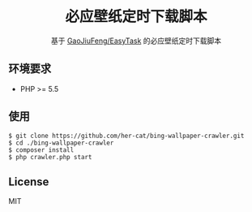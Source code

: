 <h1 align="center"> 必应壁纸定时下载脚本 </h1>

<p align="center">基于 <a href="https://gitee.com/392223903/EasyTask" target="_blank">GaoJiuFeng/EasyTask</a> 的必应壁纸定时下载脚本</p>


## 环境要求

- PHP >= 5.5

## 使用

```shell
$ git clone https://github.com/her-cat/bing-wallpaper-crawler.git
$ cd ./bing-wallpaper-crawler
$ composer install
$ php crawler.php start
```

## License

MIT
